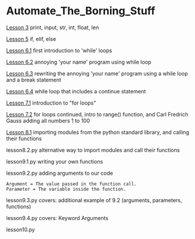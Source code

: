# Automate_The_Borning_Stuff

[Lesson 3](https://github.com/freemacj/Automate_The_Borning_Stuff/blob/master/lesson3.py)
print, input, str, int, float, len

[Lesson 5](https://github.com/freemacj/Automate_The_Borning_Stuff/blob/master/lesson5.py)
if, elif, else

[Lesson 6.1](https://github.com/freemacj/Automate_The_Borning_Stuff/blob/master/lesson6.1.py)
first introduction to 'while' loops

[Lesson 6.2](https://github.com/freemacj/Automate_The_Borning_Stuff/blob/master/lesson6.2.py)
annoying 'your name' program using while loop

[Lesson 6.3](https://github.com/freemacj/Automate_The_Borning_Stuff/blob/master/lesson6.3.py)
rewriting the annoying 'your name' program using a while loop and a break statement

[Lesson 6.4](https://github.com/freemacj/Automate_The_Borning_Stuff/blob/master/lesson6.4.py)
while loop that includes a continue statement

[Lesson 7.1](https://github.com/freemacj/Automate_The_Borning_Stuff/blob/master/lesson7.1.py)
introduction to "for loops"

[Lesson 7.2](https://github.com/freemacj/Automate_The_Borning_Stuff/blob/master/lesson7.2.py)
for loops continued, intro to range() function, and Carl Fredrich Gauss adding all numbers 1 to 100

[Lesson 8.1](https://github.com/freemacj/Automate_The_Borning_Stuff/blob/master/lesson8.1.py)
importing modules from the python standard library, and calling their functions

lesson8.2.py
alternative way to import modules and call their functions

lesson9.1.py
writing your own functions

lesson9.2.py
adding arguments to our code <br>

    Argument = The value passed in the function call.
    Parameter = The variable inside the function.

lesson9.3.py
covers: additional example of 9.2 (arguments, parameters, functions)

lesson9.4.py
covers: Keyword Arguments

lesson10.py
